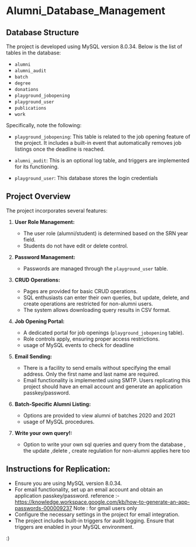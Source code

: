 # Alumni_Database_Management

## Database Structure

The project is developed using MySQL version 8.0.34. Below is the list of tables in the database:

- `alumni`
- `alumni_audit`
- `batch`
- `degree`
- `donations`
- `playground_jobopening`
- `playground_user`
- `publications`
- `work`
  

Specifically, note the following:

- `playground_jobopening`: This table is related to the job opening feature of the project. It includes a built-in event that automatically removes job listings once the deadline is reached.

- `alumni_audit`: This is an optional log table, and triggers are implemented for its functioning.

- `playground_user`: This database stores the login credentials

## Project Overview

The project incorporates several features:

1. **User Role Management:**
   - The user role (alumni/student) is determined based on the SRN year field.
   - Students do not have edit or delete control.

2. **Password Management:**
   - Passwords are managed through the `playground_user` table.

3. **CRUD Operations:**
   - Pages are provided for basic CRUD operations.
   - SQL enthusiasts can enter their own queries, but update, delete, and create operations are restricted for non-alumni users.
   - The system allows downloading query results in CSV format.

4. **Job Opening Portal:**
   - A dedicated portal for job openings (`playground_jobopening` table).
   - Role controls apply, ensuring proper access restrictions.
   - usage of MySQL events to check for deadline

5. **Email Sending:**
   - There is a facility to send emails without specifying the email address. Only the first name and last name are required.
   - Email functionality is implemented using SMTP. Users replicating this project should have an email account and generate an application passkey/password.

6. **Batch-Specific Alumni Listing:**
   - Options are provided to view alumni of batches 2020 and 2021
   - usage of MySQL procedures.

7. **Write your own query!:**
   - Option to write your own sql queries and query from the database , the update ,delete , create regulation for non-alumni applies here too

## Instructions for Replication:

- Ensure you are using MySQL version 8.0.34.
- For email functionality, set up an email account and obtain an application passkey/password.
    reference :- https://knowledge.workspace.google.com/kb/how-to-generate-an-app-passwords-000009237
    Note : for gmail users only
- Configure the necessary settings in the project for email integration.
- The project includes built-in triggers for audit logging. Ensure that triggers are enabled in your MySQL environment.

:)
